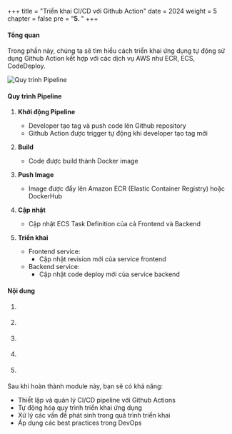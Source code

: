 +++
title = "Triển khai CI/CD với Github Action"
date = 2024
weight = 5
chapter = false
pre = "<b>5. </b>"
+++

#### Tổng quan
Trong phần này, chúng ta sẽ tìm hiểu cách triển khai ứng dụng tự động sử dụng Github Action kết hợp với các dịch vụ AWS như ECR, ECS, CodeDeploy.

![Quy trình Pipeline](/images/4-cicd-gitlab/4.0.2.png)

#### Quy trình Pipeline

1. **Khởi động Pipeline**
   - Developer tạo tag và push code lên Github repository
   - Github Action được trigger tự động khi developer tạo tag mới

2. **Build**
   - Code được build thành Docker image

3. **Push Image**
   - Image được đẩy lên Amazon ECR (Elastic Container Registry) hoặc DockerHub

4. **Cập nhật**
   - Cập nhật ECS Task Definition của cả Frontend và Backend

5. **Triển khai**
   - Frontend service:
     - Cập nhật revision mới của service frontend
   - Backend service:
     - Cập nhật code deploy mới của service backend

#### Nội dung

1. []()

2. []()

3. []()

4. []()

5. []()

Sau khi hoàn thành module này, bạn sẽ có khả năng:
- Thiết lập và quản lý CI/CD pipeline với Github Actions
- Tự động hóa quy trình triển khai ứng dụng
- Xử lý các vấn đề phát sinh trong quá trình triển khai
- Áp dụng các best practices trong DevOps